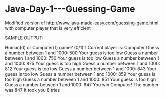 # Java-Day-1---Guessing-Game
Modified version of http://www.java-made-easy.com/guessing-game.html with computer player that is very efficient

SAMPLE OUTPUT:

Human(0) or Computer(1) game? (0/1)
1
Current player is: Computer
Guess a number between 1 and 1000: 
500
Your guess is too low
Guess a number between 1 and 1000: 
750
Your guess is too low
Guess a number between 1 and 1000: 
875
Your guess is too high
Guess a number between 1 and 1000: 
812
Your guess is too low
Guess a number between 1 and 1000: 
843
Your guess is too low
Guess a number between 1 and 1000: 
859
Your guess is too high
Guess a number between 1 and 1000: 
851
Your guess is too high
Guess a number between 1 and 1000: 
847
You win Computer!
The number was 847
It took you 8 tries